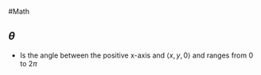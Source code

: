 #Math 
## $\displaystyle \theta$
* Is the angle between the positive x-axis and ${\left\langle{x,y,0}\right\rangle}$ and ranges from $\displaystyle 0$ to $\displaystyle 2\pi$ 